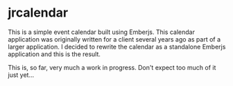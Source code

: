 jrcalendar
==========

This is a simple event calendar built using Emberjs. This calendar application was originally written for a client several years ago as part of a larger application. I decided to rewrite the calendar as a standalone Emberjs application and this is the result.   

This is, so far, very much a work in progress. Don't expect too much of it just yet...
